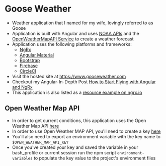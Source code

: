 # Goose Weather
- Weather application that I named for my wife, lovingly referred to as Goose
- Application is built with Angular and uses [NOAA APIs](https://www.weather.gov/documentation/services-web-api) and the [OpenWeatherMapAPI Service](https://openweathermap.org/api) to create a weather forecast
- Application uses the following platforms and frameworks:
    - [NgRx](https://ngrx.io/) 
    - [Angular Material](https://material.angular.io/)
    - [Bootstrap](https://getbootstrap.com/)
    - [Firebase](https://firebase.google.com/)
    - [CircleCI](https://circleci.com/)
- Visit the hosted site at https://www.gooseweather.com
- Checkout my Angular-In-Depth Post [How to Start Flying with Angular and NgRx](https://blog.angularindepth.com/how-to-start-flying-with-angular-and-ngrx-b18e84d444aa)
- This application is also listed as a [resource example on ngrx.io](https://ngrx.io/resources)

## Open Weather Map API
- In order to get current conditions, this application uses the Open Weather Map API [here](https://openweathermap.org/api)
- In order to use Open Weather MAP API, you'll need to create a key [here](https://openweathermap.org/appid)
- You'll also need to export an environment variable with the key name to `$OPEN_WEATHER_MAP_API_KEY`
- Once you've created your key and saved the variable in your bash_profile or current session run the npm script `environment-variables` to populate the key value to the project's environment files
